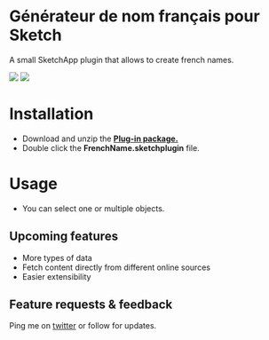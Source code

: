 # Générateur de nom français pour Sketch
A small SketchApp plugin that allows to create french names.

![](https://cdn.dribbble.com/users/2720790/screenshots/6281851/gif_french_dribble.gif)
![](https://cdn.dribbble.com/users/2720790/screenshots/6823169/french_name.gif)


# Installation
- Download and unzip the [**Plug-in package.**](https://codeload.github.com/maskedmario/generateur_nom_francais_for_sketch/zip/master)
- Double click the **FrenchName.sketchplugin** file.
# Usage
- You can select one or multiple objects.
## Upcoming features
* More types of data
* Fetch content directly from different online sources
* Easier extensibility

## Feature requests & feedback
Ping me on [twitter](https://twitter.com/yizhang_v) or follow for updates.

